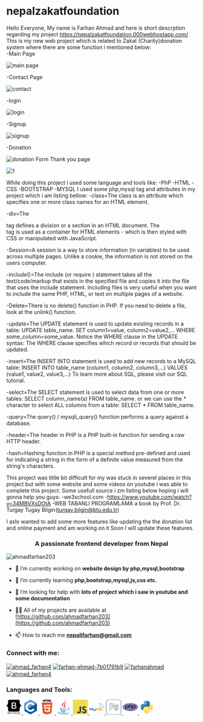 # nepalzakatfoundation
Hello Everyone,
My name is Farhan Ahmad and here is short descrption regarding my project https://nepalzakatfoundation.000webhostapp.com/
This is my new web project  which is related to Zakat (Charity)donation system where there are some function i mentioned below:</br>
-Main Page



![main page](https://user-images.githubusercontent.com/76876116/174499312-c747e7ad-8332-4ea4-8acf-bb004c607e10.jpg)


-Contact Page


![contact](https://user-images.githubusercontent.com/76876116/174499833-04bd662f-35a5-4dc9-83fe-bc1fc427a3d5.jpg)

-login

![login](https://user-images.githubusercontent.com/76876116/174499841-5505f91b-9af3-447b-8209-a35d1a03ee41.jpg)

-Signup

![signup](https://user-images.githubusercontent.com/76876116/174499857-a524545c-1aa4-4516-9b0c-498d67f44924.jpg)

-Donation


![donation](https://user-images.githubusercontent.com/76876116/174499874-d2e341ed-69be-47e0-9b4d-0c2b096c7db9.jpg)
Form
Thank you page

![1](https://user-images.githubusercontent.com/76876116/175607818-6afab393-6c3a-4960-aedc-32e97ec9e679.jpg)





While doing this project i used some language and tools like:
-PhP
-HTML
-CSS
-BOOTSTRAP
-MYSQL
I used some php,mysql tag and attributes in  my project which i am listing bellow:
-class=The class is an attribute which specifies one or more class names for an HTML element.

-div=The <div> tag defines a division or a section in an HTML document. The <div> tag is used as a container for HTML elements - which is then styled with CSS or manipulated with JavaScript.
  
-Session=A session is a way to store information (in variables) to be used across multiple pages. Unlike a cookie, the information is not stored on the users computer.
  
-include()=The include (or require ) statement takes all the text/code/markup that exists in the specified file and copies it into the file that uses the include statement. Including files is very useful when you want to include the same PHP, HTML, or text on multiple pages of a website.
  
-Delete=There is no delete() function in PHP. If you need to delete a file, look at the unlink() function.
  
-update=The UPDATE statement is used to update existing records in a table: UPDATE table_name. SET column1=value, column2=value2,... WHERE some_column=some_value. Notice the WHERE clause in the UPDATE syntax: The WHERE clause specifies which record or records that should be updated.
  
-insert=The INSERT INTO statement is used to add new records to a MySQL table: INSERT INTO table_name (column1, column2, column3,...) VALUES (value1, value2, value3,...) To learn more about SQL, please visit our SQL tutorial.
  
-select=The SELECT statement is used to select data from one or more tables: SELECT column_name(s) FROM table_name. or we can use the * character to select ALL columns from a table: SELECT * FROM table_name. 
  
-query=The query() / mysqli_query() function performs a query against a database.
  
-header=The header in PHP is a PHP built-in function for sending a raw HTTP header.
  
-hash=Hashing function in PHP is a special method pre-defined and used for indicating a string in the form of a definite value measured from the string's characters.
  
  
  

This project was titile bit difficult for my was stuck in severel places in this project but with some website and some videos on youtube i was able to complete this project. Some usefull source i zm listing below hoping i will gonna help you guys:
-we3school.com
-https://www.youtube.com/watch?v=34MBVXsDOtA
-WEB TABANLI PROGRAMLAMA a book by Prof. Dr. Turgay Tugay Bilgin(turgay.bilgin@btu.edu.tr)





I aslo wanted to add some more features like updating the the donation list and online payment and am working on it Soon I will update these features.






<h3 align="center">A passionate frontend developer from Nepal</h3>

<p align="left"> <img src="https://komarev.com/ghpvc/?username=ahmadfarhan203&label=Profile%20views&color=0e75b6&style=flat" alt="ahmadfarhan203" /> </p>

- 🔭 I’m currently working on **website design by php,mysql,bootstrap**

- 🌱 I’m currently learning **php,bootstrap,mysql,js,css etc.**

- 🤝 I’m looking for help with **lots of project which i saw in youtube and some documentation**

- 👨‍💻 All of my projects are available at [https://github.com/ahmadfarhan203](https://github.com/ahmadfarhan203)

- 📫 How to reach me **nepalifarhan@gmail.com**

<h3 align="left">Connect with me:</h3>
<p align="left">
<a href="https://twitter.com/ahmad_farhan4" target="blank"><img align="center" src="https://raw.githubusercontent.com/rahuldkjain/github-profile-readme-generator/master/src/images/icons/Social/twitter.svg" alt="ahmad_farhan4" height="30" width="40" /></a>
<a href="https://linkedin.com/in/farhan-ahmad-7b01791b9" target="blank"><img align="center" src="https://raw.githubusercontent.com/rahuldkjain/github-profile-readme-generator/master/src/images/icons/Social/linked-in-alt.svg" alt="farhan-ahmad-7b01791b9" height="30" width="40" /></a>
<a href="https://fb.com/farhanahmad" target="blank"><img align="center" src="https://raw.githubusercontent.com/rahuldkjain/github-profile-readme-generator/master/src/images/icons/Social/facebook.svg" alt="farhanahmad" height="30" width="40" /></a>
<a href="https://instagram.com/ahmad_farhan4" target="blank"><img align="center" src="https://raw.githubusercontent.com/rahuldkjain/github-profile-readme-generator/master/src/images/icons/Social/instagram.svg" alt="ahmad_farhan4" height="30" width="40" /></a>
</p>

<h3 align="left">Languages and Tools:</h3>
<p align="left"> <a href="https://getbootstrap.com" target="_blank" rel="noreferrer"> <img src="https://raw.githubusercontent.com/devicons/devicon/master/icons/bootstrap/bootstrap-plain-wordmark.svg" alt="bootstrap" width="40" height="40"/> </a> <a href="https://www.cprogramming.com/" target="_blank" rel="noreferrer"> <img src="https://raw.githubusercontent.com/devicons/devicon/master/icons/c/c-original.svg" alt="c" width="40" height="40"/> </a> <a href="https://www.w3.org/html/" target="_blank" rel="noreferrer"> <img src="https://raw.githubusercontent.com/devicons/devicon/master/icons/html5/html5-original-wordmark.svg" alt="html5" width="40" height="40"/> </a> <a href="https://www.java.com" target="_blank" rel="noreferrer"> <img src="https://raw.githubusercontent.com/devicons/devicon/master/icons/java/java-original.svg" alt="java" width="40" height="40"/> </a> <a href="https://developer.mozilla.org/en-US/docs/Web/JavaScript" target="_blank" rel="noreferrer"> <img src="https://raw.githubusercontent.com/devicons/devicon/master/icons/javascript/javascript-original.svg" alt="javascript" width="40" height="40"/> </a> <a href="https://www.mysql.com/" target="_blank" rel="noreferrer"> <img src="https://raw.githubusercontent.com/devicons/devicon/master/icons/mysql/mysql-original-wordmark.svg" alt="mysql" width="40" height="40"/> </a> <a href="https://www.photoshop.com/en" target="_blank" rel="noreferrer"> <img src="https://raw.githubusercontent.com/devicons/devicon/master/icons/photoshop/photoshop-line.svg" alt="photoshop" width="40" height="40"/> </a> <a href="https://www.php.net" target="_blank" rel="noreferrer"> <img src="https://raw.githubusercontent.com/devicons/devicon/master/icons/php/php-original.svg" alt="php" width="40" height="40"/> </a> <a href="https://www.python.org" target="_blank" rel="noreferrer"> <img src="https://raw.githubusercontent.com/devicons/devicon/master/icons/python/python-original.svg" alt="python" width="40" height="40"/> </a> </p>

